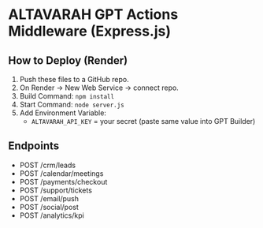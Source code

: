 # ALTAVARAH GPT Actions Middleware (Express.js)

## How to Deploy (Render)
1. Push these files to a GitHub repo.
2. On Render → New Web Service → connect repo.
3. Build Command: `npm install`
4. Start Command: `node server.js`
5. Add Environment Variable:
   - `ALTAVARAH_API_KEY` = your secret (paste same value into GPT Builder)

## Endpoints
- POST /crm/leads
- POST /calendar/meetings
- POST /payments/checkout
- POST /support/tickets
- POST /email/push
- POST /social/post
- POST /analytics/kpi
